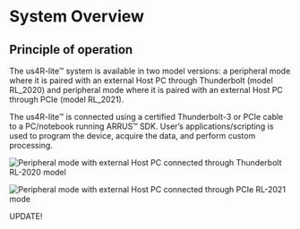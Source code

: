 # System Overview

## Principle of operation

The us4R-lite™ system is available in two model versions: a peripheral mode where it is paired with an external Host PC through Thunderbolt (model RL_2020) and peripheral mode where it is paired with an external Host PC through PCIe (model RL_2021).

The us4R-lite™ is connected using a certified Thunderbolt-3 or PCIe cable to a PC/notebook running ARRUS™ SDK. User’s applications/scripting is used to program the device, acquire the data, and perform custom processing.

![Peripheral mode with external Host PC connected through Thunderbolt RL-2020 model](img/peripheral.png)

![Peripheral mode with external Host PC connected through PCIe RL-2021 mode](img/peripheral_pc.png)

UPDATE!

